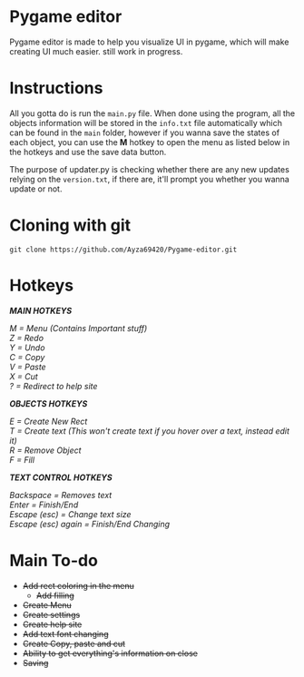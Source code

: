 # Pygame editor

Pygame editor is made to help you visualize UI in pygame, which will make creating UI much easier. still work in progress.

# Instructions

All you gotta do is run the `main.py` file. When done using the program, all the objects information will be stored in the ``info.txt`` file automatically which can be found in the ``main`` folder, however if you wanna save the states of each object, you can use the **M** hotkey to open the menu as listed below in the hotkeys and use the save data button.

The purpose of updater.py is checking whether there are any new updates relying on the ``version.txt``, if there are, it'll prompt you whether you wanna update or not.

# Cloning with git

```git clone https://github.com/Ayza69420/Pygame-editor.git```

# Hotkeys

***MAIN HOTKEYS***

*M = Menu (Contains Important stuff)*  
*Z = Redo*  
*Y = Undo*  
*C = Copy*  
*V = Paste*  
*X = Cut*  
*? = Redirect to help site*

***OBJECTS HOTKEYS***  

*E = Create New Rect*  
*T = Create text (This won't create text if you hover over a text, instead edit it)*  
*R = Remove Object*  
*F = Fill*  

***TEXT CONTROL HOTKEYS***

*Backspace = Removes text*  
*Enter = Finish/End*  
*Escape (esc) = Change text size*  
*Escape (esc) again = Finish/End Changing*  


# Main To-do

- ~~Add rect coloring in the menu~~
  - ~~Add filling~~
- ~~Create Menu~~
- ~~Create settings~~  
- ~~Create help site~~  
- ~~Add text font changing~~
- ~~Create Copy, paste and cut~~
- ~~Ability to get everything's information on close~~
- ~~Saving~~
